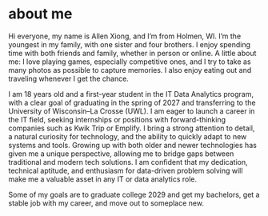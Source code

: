 # about me
Hi everyone, my name is Allen Xiong, and I’m from Holmen, WI. I’m the youngest in my family, with one sister and four brothers. I enjoy spending time with both friends and family, whether in person or online. A little about me: I love playing games, especially competitive ones, and I try to take as many photos as possible to capture memories. I also enjoy eating out and traveling whenever I get the chance.

I am 18 years old and a first-year student in the IT Data Analytics program, with a clear goal of graduating in the spring of 2027 and transferring to the University of Wisconsin–La Crosse (UWL). I am eager to launch a career in the IT field, seeking internships or positions with forward-thinking companies such as Kwik Trip or Emplify. I bring a strong attention to detail, a natural curiosity for technology, and the ability to quickly adapt to new systems and tools. Growing up with both older and newer technologies has given me a unique perspective, allowing me to bridge gaps between traditional and modern tech solutions. I am confident that my dedication, technical aptitude, and enthusiasm for data-driven problem solving will make me a valuable asset in any IT or data analytics role.

Some of my goals are to graduate college 2029 and get my bachelors, get a stable job with my career, and move out to someplace new.
